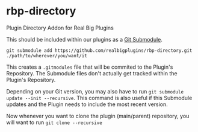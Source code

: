 # rbp-directory
Plugin Directory Addon for Real Big Plugins

This should be included within our plugins as a [Git Submodule](https://git-scm.com/docs/git-submodule).

`git submodule add https://github.com/realbigplugins/rbp-directory.git ./path/to/wherever/you/want/it`

This creates a `.gitmodules` file that will be commited to the Plugin's Repository. The Submodule files don't actually get tracked within the Plugin's Repository.

Depending on your Git version, you may also have to run `git submodule update --init --recursive`. This command is also useful if this Submodule updates and the Plugin needs to include the most recent version.

Now whenever you want to clone the plugin (main/parent) repository, you will want to run `git clone --recursive`
